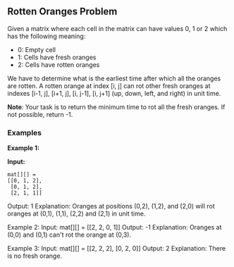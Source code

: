 ## Rotten Oranges Problem

Given a matrix where each cell in the matrix can have values 0, 1 or 2 which has the following meaning:

- 0: Empty cell
- 1: Cells have fresh oranges
- 2: Cells have rotten oranges

We have to determine what is the earliest time after which all the oranges are rotten. A rotten orange at index [i, j] can rot other fresh oranges at indexes [i-1, j], [i+1, j], [i, j-1], [i, j+1] (up, down, left, and right) in unit time.

**Note**: Your task is to return the minimum time to rot all the fresh oranges. If not possible, return -1.

### Examples

**Example 1:**

**Input:**

```plaintext
mat[][] =
[[0, 1, 2],
 [0, 1, 2],
 [2, 1, 1]]
```

Output:
1
Explanation: Oranges at positions (0,2), (1,2), and (2,0) will rot oranges at (0,1), (1,1), (2,2) and (2,1) in unit time.

Example 2:
Input:
mat[][] = [[2, 2, 0, 1]]
Output:
-1
Explanation: Oranges at (0,0) and (0,1) can't rot the orange at (0,3).

Example 3:
Input:
mat[][] =
[[2, 2, 2], 
 [0, 2, 0]]
Output:
2
Explanation: There is no fresh orange.
